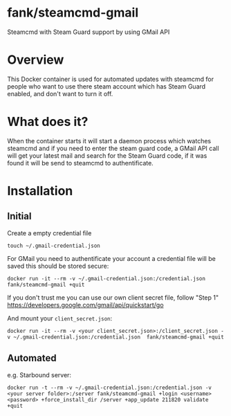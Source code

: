 fank/steamcmd-gmail
===================

Steamcmd with Steam Guard support by using GMail API

# Overview

This Docker container is used for automated updates with steamcmd for people who want to use there steam account which has Steam Guard enabled, and don't want to turn it off.

# What does it?

When the container starts it will start a daemon process which watches steamcmd and if you need to enter the steam guard code, a GMail API call will get your latest mail and search for the Steam Guard code, if it was found it will be send to steamcmd to authentificate.

# Installation

## Initial

Create a empty credential file

`touch ~/.gmail-credential.json`

For GMail you need to authentificate your account a credential file will be saved this should be stored secure:

`docker run -it --rm -v ~/.gmail-credential.json:/credential.json fank/steamcmd-gmail +quit`

If you don't trust me you can use our own client secret file, follow "Step 1" https://developers.google.com/gmail/api/quickstart/go

And mount your `client_secret.json`:

`docker run -it --rm -v <your client_secret.json>:/client_secret.json -v ~/.gmail-credential.json:/credential.json  fank/steamcmd-gmail +quit`

## Automated

e.g. Starbound server:

`docker run -t --rm -v ~/.gmail-credential.json:/credential.json -v <your server folder>:/server fank/steamcmd-gmail +login <username> <password> +force_install_dir /server +app_update 211820 validate +quit`
